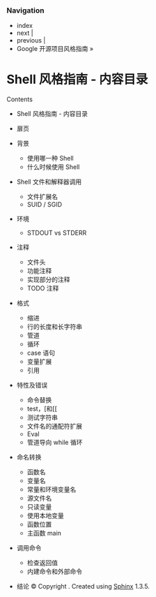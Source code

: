 ### Navigation

*   index
*   next |
*   previous |
*   Google 开源项目风格指南 »

 # Shell 风格指南 - 内容目录

Contents

*   Shell 风格指南 - 内容目录

*   扉页
*   背景
    *   使用哪一种 Shell
    *   什么时候使用 Shell
*   Shell 文件和解释器调用
    *   文件扩展名
    *   SUID / SGID
*   环境
    *   STDOUT vs STDERR
*   注释
    *   文件头
    *   功能注释
    *   实现部分的注释
    *   TODO 注释
*   格式
    *   缩进
    *   行的长度和长字符串
    *   管道
    *   循环
    *   case 语句
    *   变量扩展
    *   引用
*   特性及错误
    *   命令替换
    *   test，[和[[
    *   测试字符串
    *   文件名的通配符扩展
    *   Eval
    *   管道导向 while 循环
*   命名转换
    *   函数名
    *   变量名
    *   常量和环境变量名
    *   源文件名
    *   只读变量
    *   使用本地变量
    *   函数位置
    *   主函数 main
*   调用命令
    *   检查返回值
    *   内建命令和外部命令
*   结论 © Copyright . Created using [Sphinx](http://sphinx-doc.org/) 1.3.5.
